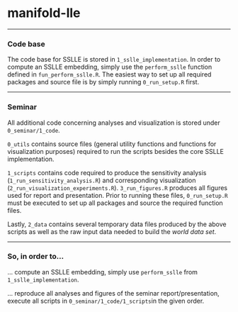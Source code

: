 # manifold-lle

***

### Code base

The code base for SSLLE is stored in ``1_sslle_implementation``.
In order to compute an SSLLE embedding, simply use the ``perform_sslle`` 
function defined in ``fun_perform_sslle.R``.
The easiest way to set up all required packages and source file is by simply 
running ``0_run_setup.R`` first.

***

### Seminar

All additional code concerning analyses and visualization is stored under 
``0_seminar/1_code``.

``0_utils`` contains source files (general utility functions and functions 
for visualization purposes) required to run the scripts besides the core SSLLE
implementation.

``1_scripts`` contains code required to produce the sensitivity analysis 
(``1_run_sensitivity_analysis.R``) and corresponding visualization 
(``2_run_visualization_experiments.R``).
``3_run_figures.R`` produces all figures used for report and presentation.
Prior to running these files, ``0_run_setup.R`` must be executed to set up 
all packages and source the required function files.

Lastly, ``2_data`` contains several temporary data files produced by the above 
scripts as well as the raw input data needed to build the *world data set*.

***

### So, in order to...

... compute an SSLLE embedding, simply use ``perform_sslle`` from 
``1_sslle_implementation``.

... reproduce all analyses and figures of the seminar report/presentation, 
execute all scripts in ``0_seminar/1_code/1_scripts``in the given order.
